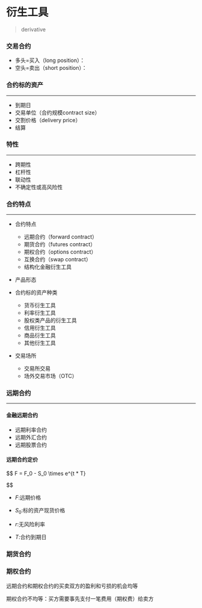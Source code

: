 # 衍生工具
> derivative

### 交易合约
- 多头=买入（long position）：
- 空头=卖出（short position）：

### 合约标的资产
---
- 到期日
- 交易单位（合约规模contract size）
- 交割价格（delivery price）
- 结算

### 特性
---
- 跨期性
- 杠杆性
- 联动性
- 不确定性或高风险性


### 合约特点
---
- 合约特点
    - 远期合约（forward contract）
    - 期货合约（futures contract）
    - 期权合约（options contract）
    - 互换合约（swap contract）
    - 结构化金融衍生工具

- 产品形态

- 合约标的资产种类
    - 货币衍生工具
    - 利率衍生工具
    - 股权类产品的衍生工具
    - 信用衍生工具
    - 商品衍生工具
    - 其他衍生工具
- 交易场所
    - 交易所交易
    - 场外交易市场（OTC）


### 远期合约
---

#### 金融远期合约
- 远期利率合约
- 远期外汇合约
- 远期股票合约

#### 远期合约定价
$$
F = F_0 - S_0 \times e^{t * T}

$$
- $F$:远期价格
- $S_0$:标的资产现货价格

- $r$:无风险利率
- $T$:合约到期日

### 期货合约



### 期权合约

远期合约和期权合约的买卖双方的盈利和亏损的机会均等

期权合约不均等：买方需要事先支付一笔费用（期权费）给卖方
